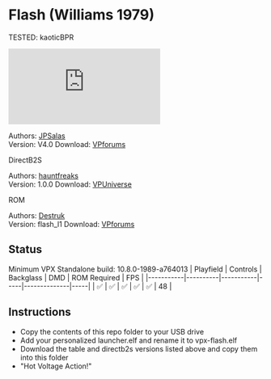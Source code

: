 # Flash (Williams 1979)
TESTED: kaoticBPR

![Table Preview](https://www.vpforums.org/index.php?app=downloads&module=display&section=screenshot&record=103634&id=12024&full=1)

Authors: [JPSalas](https://www.vpforums.org/index.php?showuser=277)  
Version: V4.0
Download: [VPforums](https://www.vpforums.org/index.php?app=downloads&showfile=12024)

DirectB2S

Authors: [hauntfreaks](https://vpuniverse.com/profile/5216-hauntfreaks/)  
Version:  1.0.0
Download: [VPUniverse](https://vpuniverse.com/files/file/14340-flash-williams-1979-b2s/)

ROM

Authors: [Destruk](https://www.vpforums.org/index.php?showuser=5)  
Version:  flash_l1
Download: [VPforums](http://www.vpforums.org/index.php?app=downloads&showfile=758)



## Status 

Minimum VPX Standalone build: 10.8.0-1989-a764013
| Playfield | Controls | Backglass | DMD | ROM Required | FPS | 
|-----------|----------|-----------|-----|--------------|-----|
| :white_check_mark: | :white_check_mark: | :white_check_mark: | :white_check_mark: | :white_check_mark: | 48 |

## Instructions

- Copy the contents of this repo folder to your USB drive
- Add your personalized launcher.elf and rename it to vpx-flash.elf
- Download the table and directb2s versions listed above and copy them into this folder
- "Hot Voltage Action!"

